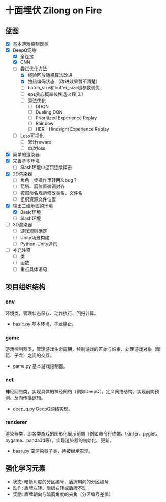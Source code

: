 # 十面埋伏 Zilong on Fire

## 蓝图

- [x] 基本游戏控制器类
- [x] DeepQ网络
  - [x] 全连接
  - [x] CNN
  - [ ] 尝试优化方法
    - [x] 经验回放随机算法改进
    - [x] 独热编码状态 （改进效果暂不清楚）
    - [ ] batch_size和buffer_size超参数调优
    - [ ] eps贪心概率线性退火1到0.1
    - [ ] 算法优化
        - [ ] DDQN
        - [ ] Dueling DQN
        - [ ] Prioritized Experience Replay
        - [ ] Rainbow
        - [ ] HER - Hindsight Experience Replay
  - [ ] Loss可视化
    - [ ] 累计reward
    - [ ] 单次loss
- [x] 简单的渲染器
- [x] 完善基本环境
  - [ ] Slash环境中惩罚连续挥击
- [x] 2D渲染器
  - [ ] 角色一步操作里转两次bug？
  - [ ] 箭塔、箭位置微调对齐
  - [ ] 按照命名规范修改类名、文件名
  - [ ] 组织资源文件位置
- [x] 输出二维地图的环境
  - [x] Basic环境
  - [ ] Slash环境
- [ ] 3D渲染器
  - [ ] 游戏规则确定
  - [ ] Unity场景构建
  - [ ] Python-Unity通讯
- [ ] 补充注释
  - [ ] 类
  - [ ] 函数
  - [ ] 重点具体语句

## 项目组织结构

### env

环境类，管理状态保存、动作执行、回报计算。

- basic.py 基本环境，子龙静止。

### game

游戏控制器类，管理游戏生命周期，控制游戏的开始与结束、处理游戏对象（暗箭、子龙）之间的交互。

- game.py 基本游戏控制器。

### net

神经网络类，实现具体的神经网络（例如DeepQ)，定义网络结构，实现前向预测、反向传播逻辑。

- deep_q.py DeepQ网络实现。

### renderer

渲染器类，即各类游戏的图形化展示前端（例如命令行终端、tkinter、pyglet、pygame、panda3d等），实现渲染器的初始化、更新。

- base.py 空渲染器子类，待被继承实现。

## 强化学习元素

- 状态: 暗箭角度的分区编号，盾牌朝向的分区编号
- 动作: 盾牌左转、盾牌右转或盾牌不动
- 奖励: 盾牌朝向与暗箭角度的夹角（分区编号差值）

